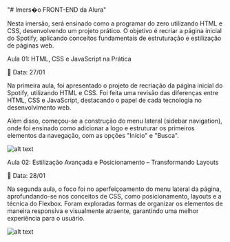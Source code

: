 "# Imers�o FRONT-END da Alura"  

Nesta imersão, será ensinado como a programar do zero utilizando HTML e CSS, desenvolvendo um projeto prático. O objetivo é recriar a página inicial do Spotify, aplicando conceitos fundamentais de estruturação e estilização de páginas web.

Aula 01: HTML, CSS e JavaScript na Prática

📅 Data: 27/01

Na primeira aula, foi apresentado o projeto de recriação da página inicial do Spotify, utilizando HTML e CSS. Foi feita uma revisão das diferenças entre HTML, CSS e JavaScript, destacando o papel de cada tecnologia no desenvolvimento web.

Além disso, começou-se a construção do menu lateral (sidebar navigation), onde foi ensinado como adicionar a logo e estruturar os primeiros elementos da navegação, com as opções "Início" e "Busca".

![alt text](foto-1.png)

Aula 02: Estilização Avançada e Posicionamento – Transformando Layouts

📅 Data: 28/01

Na segunda aula, o foco foi no aperfeiçoamento do menu lateral da página, aprofundando-se nos conceitos de CSS, como posicionamento, layouts e a técnica do Flexbox. Foram exploradas formas de organizar os elementos de maneira responsiva e visualmente atraente, garantindo uma melhor experiência para o usuário.

![alt text](foto-2.png)